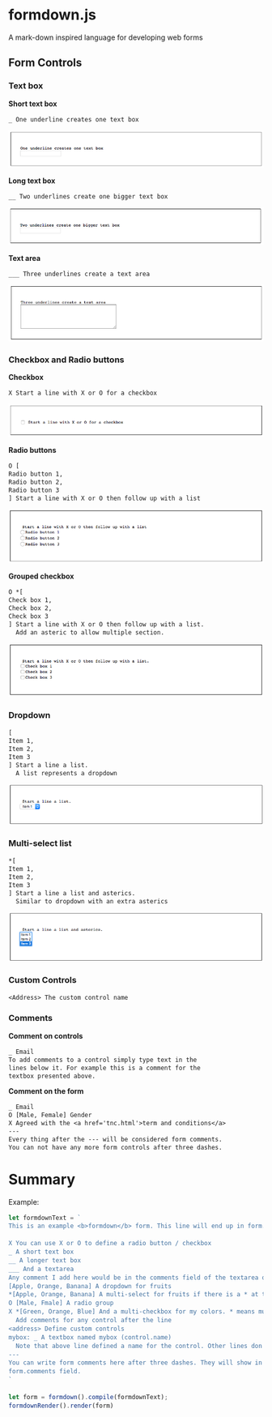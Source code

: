 # formdown.js
A mark-down inspired language for developing web forms

## Form Controls

### Text box

**Short text box**

```
_ One underline creates one text box
```
![sample](https://github.com/naiemk/formdown.js/raw/master/doc/sample1.png "Sample")


**Long text box**


```
__ Two underlines create one bigger text box
```

![sample](https://github.com/naiemk/formdown.js/raw/master/doc/sample2.png "Sample")


**Text area**

```
___ Three underlines create a text area
```

![sample](https://github.com/naiemk/formdown.js/raw/master/doc/sample3.png "Sample")

### Checkbox and Radio buttons

**Checkbox**

```
X Start a line with X or O for a checkbox
```

![sample](https://github.com/naiemk/formdown.js/raw/master/doc/sample4.png "Sample")

**Radio buttons**

```
O [
Radio button 1,
Radio button 2,
Radio button 3
] Start a line with X or O then follow up with a list
```

![sample](https://github.com/naiemk/formdown.js/raw/master/doc/sample5.png "Sample")


**Grouped checkbox**

```
O *[
Check box 1,
Check box 2,
Check box 3
] Start a line with X or O then follow up with a list. 
  Add an asteric to allow multiple section.
```

![sample](https://github.com/naiemk/formdown.js/raw/master/doc/sample6.png "Sample")

### Dropdown


```
[
Item 1,
Item 2,
Item 3
] Start a line a list. 
  A list represents a dropdown
```

![sample](https://github.com/naiemk/formdown.js/raw/master/doc/sample7.png "Sample")

### Multi-select list


```
*[
Item 1,
Item 2,
Item 3
] Start a line a list and asterics. 
  Similar to dropdown with an extra asterics
```

![sample](https://github.com/naiemk/formdown.js/raw/master/doc/sample8.png "Sample")

### Custom Controls

```
<Address> The custom control name
```

### Comments

**Comment on controls**

```
_ Email
To add comments to a control simply type text in the
lines below it. For example this is a comment for the 
textbox presented above.
```

**Comment on the form**

```
_ Email
O [Male, Female] Gender
X Agreed with the <a href='tnc.html'>term and conditions</a>
---
Every thing after the --- will be considered form comments.
You can not have any more form controls after three dashes.
```

# Summary

Example:

```javascript
let formdownText = `
This is an example <b>formdown</b> form. This line will end up in form.label

X You can use X or O to define a radio button / checkbox
_ A short text box
__ A longer text box
___ And a textarea
Any comment I add here would be in the comments field of the textarea object
[Apple, Orange, Banana] A dropdown for fruits
*[Apple, Orange, Banana] A multi-select for fruits if there is a * at the begining
O [Male, Fmale] A radio group
X *[Green, Orange, Blue] And a multi-checkbox for my colors. * means multi
  Add comments for any control after the line
<address> Define custom controls
mybox: _ A textbox named mybox (control.name)
  Note that above line defined a name for the control. Other lines don't.
---
You can write form comments here after three dashes. They will show in the
form.comments field.
`

let form = formdown().compile(formdownText);
formdownRender().render(form)
```
